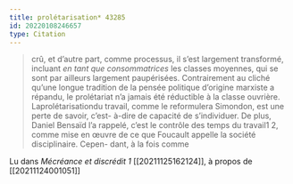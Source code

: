 ```yaml
---
title: prolétarisation* 43285
id: 20220108246657
type: Citation
---
```


> crû, et d’autre part, comme processus, il s’est largement transformé, incluant *en tant que consommatrices* les classes moyennes, qui se sont par ailleurs largement paupérisées. Contrairement au cliché qu’une longue tradition de la pensée politique d’origine marxiste a répandu, le prolétariat n’a jamais été réductible à la classe ouvrière. Laprolétarisationdu travail, comme le reformulera Simondon, est une perte de savoir, c’est- à-dire de capacité de s’individuer. De plus, Daniel Bensaïd l’a rappelé, c’est le contrôle des temps du travail1 2, comme mise en œuvre de ce que Foucault appelle la société disciplinaire. Cepen- dant, à la fois comme

Lu dans *Mécréance et discrédit 1* [[20211125162124]], à propos de [[20211124001051]]